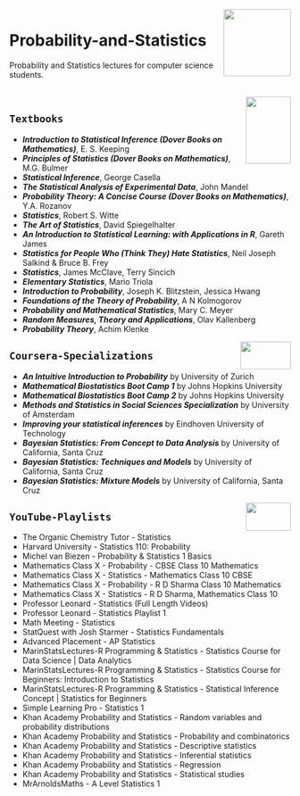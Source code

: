 <img align="right" width="120" height="120" src="https://github.com/cs-MohamedAyman/Computer-Science-Textbooks/blob/master/logos/probability-statistics.jpg">

# Probability-and-Statistics
Probability and Statistics lectures for computer science students.

<br>
<img align="right" width="80" height="120" src="https://github.com/cs-MohamedAyman/Computer-Science-Textbooks/blob/master/logos/textbooks.jpg">

## `Textbooks`

* ***Introduction to Statistical Inference (Dover Books on Mathematics)***, E. S. Keeping
* ***Principles of Statistics (Dover Books on Mathematics)***, M.G. Bulmer
* ***Statistical Inference***, George Casella
* ***The Statistical Analysis of Experimental Data***, John Mandel
* ***Probability Theory: A Concise Course (Dover Books on Mathematics)***, Y.A. Rozanov
* ***Statistics***, Robert S. Witte
* ***The Art of Statistics***, David Spiegelhalter
* ***An Introduction to Statistical Learning: with Applications in R***, Gareth James
* ***Statistics for People Who (Think They) Hate Statistics***, Neil Joseph Salkind & Bruce B. Frey
* ***Statistics***, James McClave, Terry Sincich
* ***Elementary Statistics***, Mario Triola
* ***Introduction to Probability***, Joseph K. Blitzstein, Jessica Hwang
* ***Foundations of the Theory of Probability***, A N Kolmogorov
* ***Probability and Mathematical Statistics***, Mary C. Meyer
* ***Random Measures, Theory and Applications***, Olav Kallenberg
* ***Probability Theory***, Achim Klenke

<img align="right" width="90" height="50" src="https://github.com/cs-MohamedAyman/Coursera-Specializations/blob/master/organizations-logos/coursera.jpg">

## `Coursera-Specializations`

* ***An Intuitive Introduction to Probability*** by University of Zurich
* ***Mathematical Biostatistics Boot Camp 1*** by Johns Hopkins University
* ***Mathematical Biostatistics Boot Camp 2*** by Johns Hopkins University
* ***Methods and Statistics in Social Sciences Specialization*** by University of Amsterdam
* ***Improving your statistical inferences*** by Eindhoven University of Technology
* ***Bayesian Statistics: From Concept to Data Analysis*** by University of California, Santa Cruz
* ***Bayesian Statistics: Techniques and Models*** by University of California, Santa Cruz
* ***Bayesian Statistics: Mixture Models*** by University of California, Santa Cruz

<img align="right" width="80" height="50" src="https://github.com/cs-MohamedAyman/YouTube-Playlists/blob/master/organizations-logos/youtube.jpg">

## `YouTube-Playlists`

- The Organic Chemistry Tutor - Statistics
- Harvard University - Statistics 110: Probability
- Michel van Biezen - Probability & Statistics 1 Basics
- Mathematics Class X - Probability - CBSE Class 10 Mathematics
- Mathematics Class X - Statistics - Mathematics Class 10 CBSE
- Mathematics Class X - Probability - R D Sharma Class 10 Mathematics
- Mathematics Class X - Statistics - R D Sharma, Mathematics Class 10
- Professor Leonard - Statistics (Full Length Videos)
- Professor Leonard - Statistics Playlist 1
- Math Meeting - Statistics
- StatQuest with Josh Starmer - Statistics Fundamentals
- Advanced Placement - AP Statistics
- MarinStatsLectures-R Programming & Statistics - Statistics Course for Data Science | Data Analytics
- MarinStatsLectures-R Programming & Statistics - Statistics Course for Beginners: Introduction to Statistics
- MarinStatsLectures-R Programming & Statistics - Statistical Inference Concept | Statistics for Beginners
- Simple Learning Pro - Statistics 1
- Khan Academy Probability and Statistics - Random variables and probability distributions
- Khan Academy Probability and Statistics - Probability and combinatorics
- Khan Academy Probability and Statistics - Descriptive statistics
- Khan Academy Probability and Statistics - Inferential statistics
- Khan Academy Probability and Statistics - Regression
- Khan Academy Probability and Statistics - Statistical studies
- MrArnoldsMaths - A Level Statistics 1
